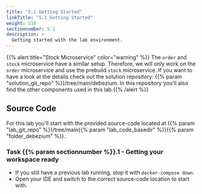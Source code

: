 ```yaml
---
title: "5.1 Getting Started"
linkTitle: "5.1 Getting Started"
weight: 510
sectionnumber: 5.1
description: >
  Getting started with the lab environment.
---
```


{{% alert title="Stock Microservice" color="warning" %}} The `order` and `stock` microservice have a similar setup. Therefore, we will only work on the `order` microservice and use the prebuild `stock` microservice. If you want to have a look at the details check out the solution repository: {{% param "solution_git_repo" %}}/tree/main/debezium. In this repository you'll also find the other components used in this lab.{{% /alert %}}


## Source Code

For this lab you'll start with the provided source-code located at {{% param "lab_git_repo" %}}/tree/main{{% param "lab_code_basedir" %}}{{% param "folder_debezium" %}}.


### Task {{% param sectionnumber %}}.1 - Getting your workspace ready

* If you still have a previous lab running, stop it with `docker-compose down`.
* Open your IDE and switch to the correct source-code location to start with.
